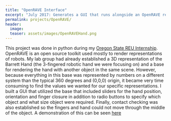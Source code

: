 ```yaml
---
title: "OpenRAVE Interface"
excerpt: "July 2017: Generates a GUI that runs alongside an OpenRAVE rendering to allow easier adjustments."
permalink: projects/OpenRAVE/
header:
  image: 
  teaser: assets/images/OpenRAVEHand.png
---
```


This project was done in python during my [Oregon State REU Internship](https://vlthrasher.github.io/work/01OSU/).  OpenRAVE is an open source toolkit used mostly to render representations of robots.  My lab group had already established a 3D representation of the Barrett Hand (the 3-fingered robotic hand we were focusing on) and a base for rendering the hand with another object in the same scene.  However, because everything in this base was represented by numbers on a different system than the typical 360 degrees and (0,0,0) origin, it became very time consuming to find the values we wanted for our specific representations.  I built a GUI that utilized the base that included sliders for the hand position, orientation and finger closure in addition to radio buttons to specify which object and what size object were required.  Finally, contact checking was also established so the fingers and hand could not move through the middle of the object.  A demonstration of this can be seen [here](https://vlthrasher.github.io/assets/images/out-5.mp4)
